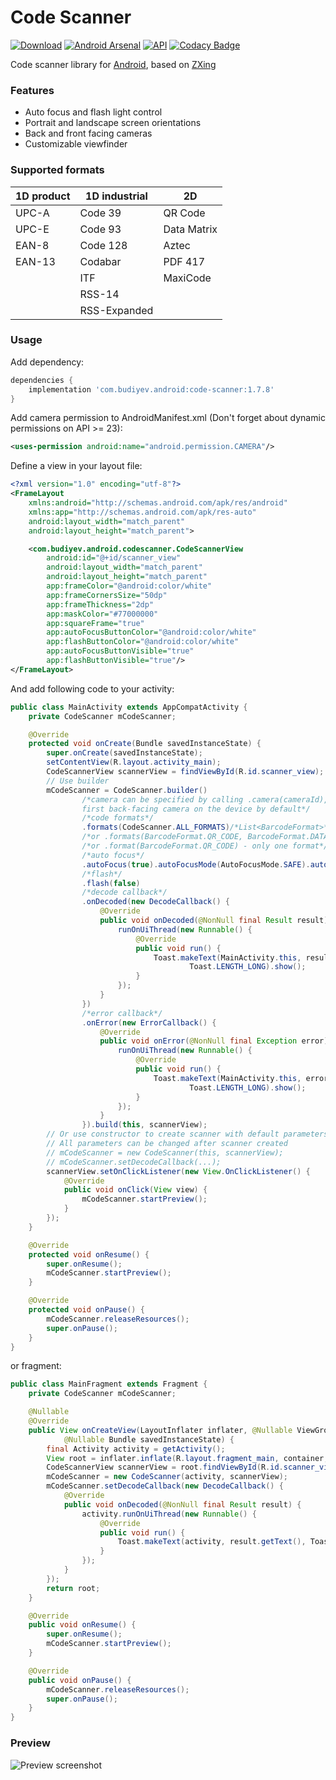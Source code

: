 # Code Scanner
[![Download](https://api.bintray.com/packages/yuriy-budiyev/maven/code-scanner/images/download.svg)](https://bintray.com/yuriy-budiyev/maven/code-scanner/_latestVersion)
[![Android Arsenal](https://img.shields.io/badge/Android%20Arsenal-Code%20Scanner-blue.svg?style=flat)](https://android-arsenal.com/details/1/6095)
[![API](https://img.shields.io/badge/API-14%2B-blue.svg?style=flat)](https://android-arsenal.com/api?level=14)
[![Codacy Badge](https://api.codacy.com/project/badge/Grade/04f32141b2ef480580f709883541b469)](https://www.codacy.com/app/yuriy-budiyev/code-scanner?utm_source=github.com&amp;utm_medium=referral&amp;utm_content=yuriy-budiyev/code-scanner&amp;utm_campaign=Badge_Grade)

Code scanner library for [Android](https://developer.android.com), based on [ZXing](https://github.com/zxing/zxing)

### Features
* Auto focus and flash light control
* Portrait and landscape screen orientations
* Back and front facing cameras
* Customizable viewfinder

### Supported formats
| 1D product | 1D industrial | 2D
| ---------- | ------------- | --------------
| UPC-A      | Code 39       | QR Code
| UPC-E      | Code 93       | Data Matrix
| EAN-8      | Code 128      | Aztec
| EAN-13     | Codabar       | PDF 417
|            | ITF           | MaxiCode
|            | RSS-14        |
|            | RSS-Expanded  |

### Usage
Add dependency:
```gradle
dependencies {
    implementation 'com.budiyev.android:code-scanner:1.7.8'
}
```
Add camera permission to AndroidManifest.xml (Don't forget about dynamic permissions on API >= 23):
```xml
<uses-permission android:name="android.permission.CAMERA"/>
```
Define a view in your layout file:
```xml
<?xml version="1.0" encoding="utf-8"?>
<FrameLayout
    xmlns:android="http://schemas.android.com/apk/res/android"
    xmlns:app="http://schemas.android.com/apk/res-auto"
    android:layout_width="match_parent"
    android:layout_height="match_parent">

    <com.budiyev.android.codescanner.CodeScannerView
        android:id="@+id/scanner_view"
        android:layout_width="match_parent"
        android:layout_height="match_parent"
        app:frameColor="@android:color/white"
        app:frameCornersSize="50dp"
        app:frameThickness="2dp"
        app:maskColor="#77000000"
        app:squareFrame="true"
        app:autoFocusButtonColor="@android:color/white"
        app:flashButtonColor="@android:color/white"
        app:autoFocusButtonVisible="true"
        app:flashButtonVisible="true"/>
</FrameLayout>
```
And add following code to your activity:
```java
public class MainActivity extends AppCompatActivity {
    private CodeScanner mCodeScanner;

    @Override
    protected void onCreate(Bundle savedInstanceState) {
        super.onCreate(savedInstanceState);
        setContentView(R.layout.activity_main);
        CodeScannerView scannerView = findViewById(R.id.scanner_view);
        // Use builder
        mCodeScanner = CodeScanner.builder()
                /*camera can be specified by calling .camera(cameraId),
                first back-facing camera on the device by default*/
                /*code formats*/
                .formats(CodeScanner.ALL_FORMATS)/*List<BarcodeFormat>*/
                /*or .formats(BarcodeFormat.QR_CODE, BarcodeFormat.DATA_MATRIX, ...)*/
                /*or .format(BarcodeFormat.QR_CODE) - only one format*/
                /*auto focus*/
                .autoFocus(true).autoFocusMode(AutoFocusMode.SAFE).autoFocusInterval(2000L)
                /*flash*/
                .flash(false)
                /*decode callback*/
                .onDecoded(new DecodeCallback() {
                    @Override
                    public void onDecoded(@NonNull final Result result) {
                        runOnUiThread(new Runnable() {
                            @Override
                            public void run() {
                                Toast.makeText(MainActivity.this, result.getText(),
                                        Toast.LENGTH_LONG).show();
                            }
                        });
                    }
                })
                /*error callback*/
                .onError(new ErrorCallback() {
                    @Override
                    public void onError(@NonNull final Exception error) {
                        runOnUiThread(new Runnable() {
                            @Override
                            public void run() {
                                Toast.makeText(MainActivity.this, error.getMessage(),
                                        Toast.LENGTH_LONG).show();
                            }
                        });
                    }
                }).build(this, scannerView);
        // Or use constructor to create scanner with default parameters
        // All parameters can be changed after scanner created
        // mCodeScanner = new CodeScanner(this, scannerView);                
        // mCodeScanner.setDecodeCallback(...);                
        scannerView.setOnClickListener(new View.OnClickListener() {
            @Override
            public void onClick(View view) {
                mCodeScanner.startPreview();
            }
        });
    }

    @Override
    protected void onResume() {
        super.onResume();
        mCodeScanner.startPreview();
    }

    @Override
    protected void onPause() {
        mCodeScanner.releaseResources();
        super.onPause();
    }
}
```
or fragment:
```java
public class MainFragment extends Fragment {
    private CodeScanner mCodeScanner;

    @Nullable
    @Override
    public View onCreateView(LayoutInflater inflater, @Nullable ViewGroup container,
            @Nullable Bundle savedInstanceState) {
        final Activity activity = getActivity();
        View root = inflater.inflate(R.layout.fragment_main, container, false);
        CodeScannerView scannerView = root.findViewById(R.id.scanner_view);
        mCodeScanner = new CodeScanner(activity, scannerView);
        mCodeScanner.setDecodeCallback(new DecodeCallback() {
            @Override
            public void onDecoded(@NonNull final Result result) {
                activity.runOnUiThread(new Runnable() {
                    @Override
                    public void run() {
                        Toast.makeText(activity, result.getText(), Toast.LENGTH_SHORT).show();
                    }
                });
            }
        });
        return root;
    }

    @Override
    public void onResume() {
        super.onResume();
        mCodeScanner.startPreview();
    }

    @Override
    public void onPause() {
        mCodeScanner.releaseResources();
        super.onPause();
    }
}
```

### Preview
![Preview screenshot](https://raw.githubusercontent.com/yuriy-budiyev/code-scanner/master/images/code_scanner_preview.png)
